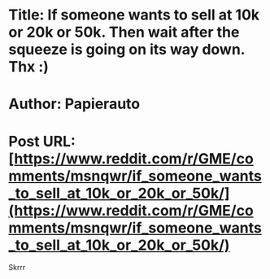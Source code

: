 # Title: If someone wants to sell at 10k or 20k or 50k. Then wait after the squeeze is going on its way down. Thx :)
# Author: Papierauto
# Post URL: [https://www.reddit.com/r/GME/comments/msnqwr/if_someone_wants_to_sell_at_10k_or_20k_or_50k/](https://www.reddit.com/r/GME/comments/msnqwr/if_someone_wants_to_sell_at_10k_or_20k_or_50k/)


Skrrr